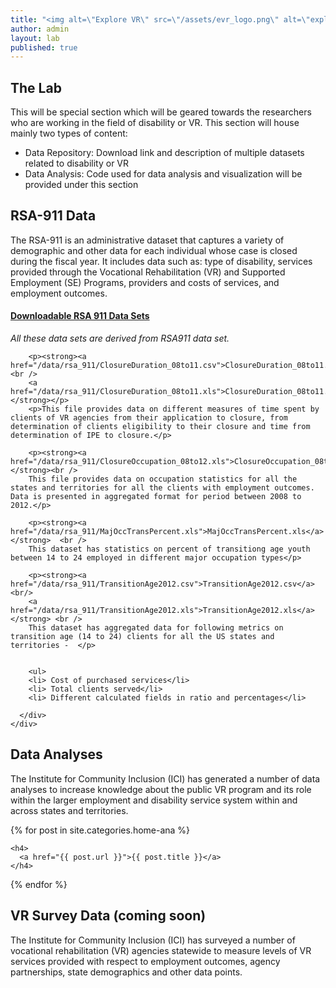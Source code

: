 ```yaml
---
title: "<img alt=\"Explore VR\" src=\"/assets/evr_logo.png\" alt=\"exploreVR logo\" />"
author: admin
layout: lab
published: true
---
```

<div class="bg-primary lab_highlight  grapher2">
<h2>The Lab</h2>
<p> This will be special section which will be geared towards the researchers who are working in the field of disability or VR. This section will house mainly two types of content:</p>
<ul>
<li>Data Repository: Download link and description of multiple datasets related to disability or VR</li>
<li>Data Analysis: Code used for data analysis and visualization will be provided under this section</li>
</ul>
</div>
<h2>RSA-911 Data</h2>
<p>The RSA-911 is an administrative dataset that captures a variety of demographic and other data for each individual whose case is closed during the fiscal year. It includes data such as: type of disability, services provided through the Vocational Rehabilitation (VR) and Supported Employment (SE) Programs, providers and costs of services, and employment outcomes.</p>

<div class="panel-group" id="accordion">
  <div class="panel panel-default">
    <div class="panel-heading">
      <h4 class="panel-title">
        <a data-toggle="collapse" data-parent="#accordion" href="#collapseOne">
          Downloadable RSA 911 Data Sets
        </a>
      </h4>
    </div>
    <div id="collapseOne" class="panel-collapse collapse jc_collapse">
      <div class="panel-body">
        <p><em>All these data sets are derived from RSA911 data set.</em></p>

        <p><strong><a href="/data/rsa_911/ClosureDuration_08to11.csv">ClosureDuration_08to11.csv</a>  <br />
        <a href="/data/rsa_911/ClosureDuration_08to11.xls">ClosureDuration_08to11.xls</a>  </strong></p>
        <p>This file provides data on different measures of time spent by clients of VR agencies from their application to closure, from determination of clients eligibility to their closure and time from determination of IPE to closure.</p>

        <p><strong><a href="/data/rsa_911/ClosureOccupation_08to12.xls">ClosureOccupation_08to12.xls</a>  </strong><br />
        This file provides data on occupation statistics for all the states and territories for all the clients with employment outcomes. Data is presented in aggregated format for period between 2008 to 2012.</p>

        <p><strong><a href="/data/rsa_911/MajOccTransPercent.xls">MajOccTransPercent.xls</a></strong>  <br />
        This dataset has statistics on percent of transitiong age youth between 14 to 24 employed in different major occupation types</p>

        <p><strong><a href="/data/rsa_911/TransitionAge2012.csv">TransitionAge2012.csv</a><br/>
        <a href="/data/rsa_911/TransitionAge2012.xls">TransitionAge2012.xls</a> </strong> <br />
        This dataset has aggregated data for following metrics on transition age (14 to 24) clients for all the US states and territories -  </p>


        <ul>
        <li> Cost of purchased services</li>
        <li> Total clients served</li>
        <li> Different calculated fields in ratio and percentages</li>
</ul>

      </div>
    </div>
</div>

<h2>Data Analyses</h2><p>The Institute for Community Inclusion (ICI) has generated a number of data analyses to increase knowledge about the public VR program and its role within the larger employment and disability service system within and across states and territories. </p>

{% for post in site.categories.home-ana %}


    <h4>
      <a href="{{ post.url }}">{{ post.title }}</a>
    </h4>


{% endfor %}

<h2>VR Survey Data (coming soon)</h2>
<p>The Institute for Community Inclusion (ICI) has surveyed a number of vocational rehabilitation (VR) agencies statewide to measure levels of VR services provided with respect to employment outcomes, agency partnerships, state demographics and other data points.</p>
